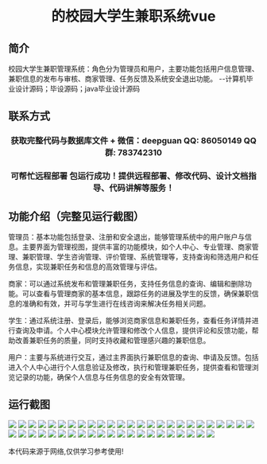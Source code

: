 <p><h1 align="center">的校园大学生兼职系统vue</h1></p>

## 简介
校园大学生兼职管理系统：角色分为管理员和用户，主要功能包括用户信息管理、兼职信息的发布与审核、商家管理、任务反馈及系统安全退出功能。    --计算机毕业设计源码；毕设源码；java毕业设计源码


## 联系方式
<p><h3 align="center">获取完整代码与数据库文件 + 微信：deepguan QQ: 86050149 QQ群: 783742310</h3></p>
<p><h3 align="center">可帮忙远程部署 包运行成功！提供远程部署、修改代码、设计文档指导、代码讲解等服务！</h3></p>

## 功能介绍（完整见运行截图）
管理员：基本功能包括登录、注册和安全退出，能够管理系统中的用户账户与信息。主要界面为管理视图，提供丰富的功能模块，如个人中心、专业管理、商家管理、兼职管理、学生咨询管理、评价管理、系统管理等，支持查询和筛选用户和任务信息，实现兼职任务和信息的高效管理与评估。

商家：可以通过系统发布和管理兼职任务，支持任务信息的查询、编辑和删除功能。可以查看与管理商家的基本信息，跟踪任务的进展及学生的反馈，确保兼职信息的准确和有效，并可与学生进行在线咨询来解决任务相关问题。

学生：通过系统注册、登录后，能够浏览商家信息和兼职任务，查看任务详情并进行查询及申请。个人中心模块允许管理和修改个人信息，提供评论和反馈功能，帮助改善兼职任务的质量，同时支持收藏和管理感兴趣的兼职信息。

用户：主要与系统进行交互，通过主界面执行兼职信息的查询、申请及反馈。包括进入个人中心进行个人信息验证及修改，执行和管理兼职任务，提供查看和管理浏览记录的功能，确保个人信息与任务信息的安全有效管理。


## 运行截图
![](img/001.jpg)
![](img/002.jpg)
![](img/003.jpg)
![](img/004.jpg)
![](img/005.jpg)
![](img/006.jpg)
![](img/007.jpg)
![](img/008.jpg)
![](img/009.jpg)
![](img/010.jpg)
![](img/011.jpg)
![](img/012.jpg)
![](img/013.jpg)
![](img/014.jpg)
![](img/015.jpg)
![](img/016.jpg)
![](img/017.jpg)
![](img/018.jpg)
![](img/019.jpg)
![](img/020.jpg)
![](img/021.jpg)
![](img/022.jpg)
![](img/023.jpg)
![](img/024.jpg)
![](img/025.jpg)
![](img/026.jpg)
![](img/027.jpg)
![](img/028.jpg)
![](img/029.jpg)
![](img/030.jpg)
![](img/031.jpg)
![](img/032.jpg)
![](img/033.jpg)
![](img/034.jpg)
![](img/035.jpg)
![](img/036.jpg)
![](img/037.jpg)
![](img/038.jpg)
![](img/039.jpg)
![](img/040.jpg)
![](img/041.jpg)
![](img/042.jpg)
![](img/043.jpg)
![](img/044.jpg)
![](img/045.jpg)
![](img/046.jpg)

<p>本代码来源于网络,仅供学习参考使用!</p>
